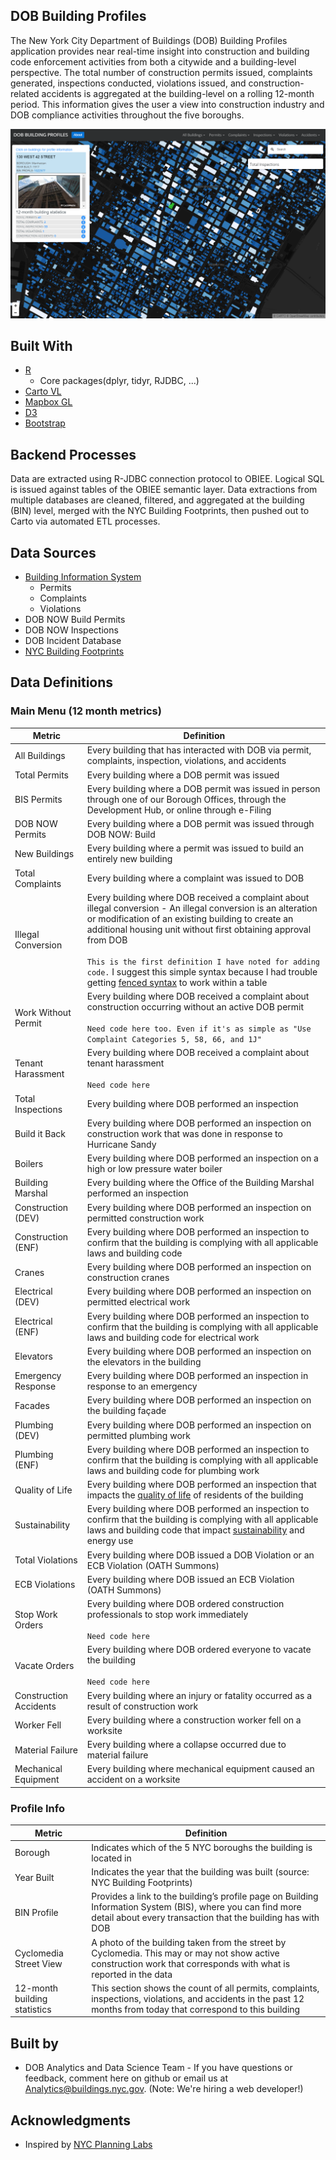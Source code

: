 ## DOB Building Profiles

The New York City Department of Buildings (DOB) Building Profiles application provides near real-time insight into construction and building code enforcement activities from both a citywide and a building-level perspective. The total number of construction permits issued, complaints generated, inspections conducted, violations issued, and construction-related accidents is aggregated at the building-level on a rolling 12-month period. This information gives the user a view into construction industry and DOB compliance activities throughout the five boroughs. 

![Alt Text](https://github.com/NYCDOB/DOB_Dashboards/blob/Dev_2016/profiles_screen.PNG)

## Built With

* [R](https://www.r-project.org/)
    + Core packages(dplyr, tidyr, RJDBC, ...)
* [Carto VL](https://carto.com/developers/carto-vl/)
* [Mapbox GL](https://www.mapbox.com/mapbox-gl-js/api/)
* [D3](https://d3js.org/)
* [Bootstrap](https://getbootstrap.com/)

## Backend Processes  

Data are extracted using R-JDBC connection protocol to OBIEE. Logical SQL is issued against tables of the OBIEE semantic layer.  Data extractions from multiple databases are cleaned, filtered, and aggregated at the building (BIN) level, merged with the NYC Building Footprints, then pushed out to Carto via automated ETL processes. 

## Data Sources

*	[Building Information System](http://a810-bisweb.nyc.gov/bisweb/bsqpm01.jsp)
    + Permits
    + Complaints
    + Violations
*	DOB NOW Build Permits
*	DOB NOW Inspections
*	DOB Incident Database
*	[NYC Building Footprints](https://github.com/CityOfNewYork/nyc-geo-metadata/blob/master/Metadata/Metadata_BuildingFootprints.md)

## Data Definitions
### Main Menu (12 month metrics)
| Metric | Definition |
|------------------------|------------------------------------------------------------------------------------------------------------------------------------------------------------------------------------------------------------------------------------------------------------|
| All Buildings | Every building that has interacted with DOB via permit, complaints, inspection, violations, and accidents |
| Total Permits | Every building where a DOB permit was issued |
| BIS Permits | Every building where a DOB permit was issued in person through one of our Borough Offices, through the Development Hub, or online through e-Filing |
| DOB NOW Permits | Every building where a DOB permit was issued through DOB NOW: Build |
| New Buildings | Every building where a permit was issued to build an entirely new building |
| Total Complaints | Every building where a complaint was issued to DOB |
| Illegal Conversion | Every building where DOB received a complaint about illegal conversion - An illegal conversion is an alteration or modification of an existing building to create an additional housing unit without first obtaining approval from DOB <br><br>`This is the first definition I have noted for adding code.` I suggest this simple syntax because I had trouble getting [fenced syntax](https://docs.gitlab.com/ee/user/markdown.html#code-and-syntax-highlighting) to work within a table|
| Work Without Permit | Every building where DOB received a complaint about construction occurring without an active DOB permit<br><br>`Need code here too. Even if it's as simple as "Use Complaint Categories 5, 58, 66, and 1J"` |
| Tenant Harassment | Every building where DOB received a complaint about tenant harassment<br><br>`Need code here` |
| Total Inspections | Every building where DOB performed an inspection |
| Build it Back | Every building where DOB performed an inspection on construction work that was done in response to Hurricane Sandy |
| Boilers | Every building where DOB performed an inspection on a high or low pressure water boiler |
| Building Marshal | Every building where the Office of the Building Marshal performed an inspection |
| Construction (DEV) | Every building where DOB performed an inspection on permitted construction work |
| Construction (ENF) | Every building where DOB performed an inspection to confirm that the building is complying with all applicable laws and building code |
| Cranes | Every building where DOB performed an inspection on construction cranes |
| Electrical (DEV) | Every building where DOB performed an inspection on permitted electrical work |
| Electrical (ENF) | Every building where DOB performed an inspection to confirm that the building is complying with all applicable laws and building code for electrical work |
| Elevators | Every building where DOB performed an inspection on the elevators in the building |
| Emergency Response | Every building where DOB performed an inspection in response to an emergency |
| Facades | Every building where DOB performed an inspection on the building façade |
| Plumbing (DEV) | Every building where DOB performed an inspection on permitted plumbing work |
| Plumbing (ENF) | Every building where DOB performed an inspection to confirm that the building is complying with all applicable laws and building code for plumbing work |
| Quality of Life | Every building where DOB performed an inspection that impacts the [quality of life](https://www1.nyc.gov/site/buildings/renter/quality-of-life-unit.page) of residents of the building |
| Sustainability | Every building where DOB performed an inspection to confirm that the building is complying with all applicable laws and building code that impact [sustainability](https://www1.nyc.gov/site/buildings/industry/sustainability.page) and energy use |
| Total Violations | Every building where DOB issued a DOB Violation or an ECB Violation (OATH Summons) |
| ECB Violations | Every building where DOB issued an ECB Violation (OATH Summons) |
| Stop Work Orders | Every building where DOB ordered construction professionals to stop work immediately<br><br>`Need code here` |
| Vacate Orders | Every building where DOB ordered everyone to vacate the building<br><br>`Need code here` |
| Construction Accidents | Every building where an injury or fatality occurred as a result of construction work |
| Worker Fell | Every building where a construction worker fell on a worksite |
| Material Failure | Every building where a collapse occurred due to material failure |
| Mechanical Equipment | Every building where mechanical equipment caused an accident on a worksite |

### Profile Info

| Metric | Definition |
|-------------------------------|----------------------------------------------------------------------------------------------------------------------------------------------------------------------------------------------------|
| Borough | Indicates which of the 5 NYC boroughs the building is located in |
| Year Built | Indicates the year that the building was built (source: NYC Building Footprints) |
| BIN Profile | Provides a link to the building’s profile page on Building Information System (BIS), where you can find more detail about every transaction that the building has with DOB |
| Cyclomedia Street View | A photo of the building taken from the street by Cyclomedia. This may or may not show active construction work that corresponds with what is reported in the data |
| 12-month building statistics | This section shows the count of all permits, complaints, inspections, violations, and accidents in the past 12 months from today that correspond to this building |


## Built by

* DOB Analytics and Data Science Team - If you have questions or feedback, comment here on github or email us at [Analytics@buildings.nyc.gov](mailto:analytics@buildings.nyc.gov). (Note: We're hiring a web developer!)

## Acknowledgments

* Inspired by [NYC Planning Labs](https://planninglabs.nyc/)

